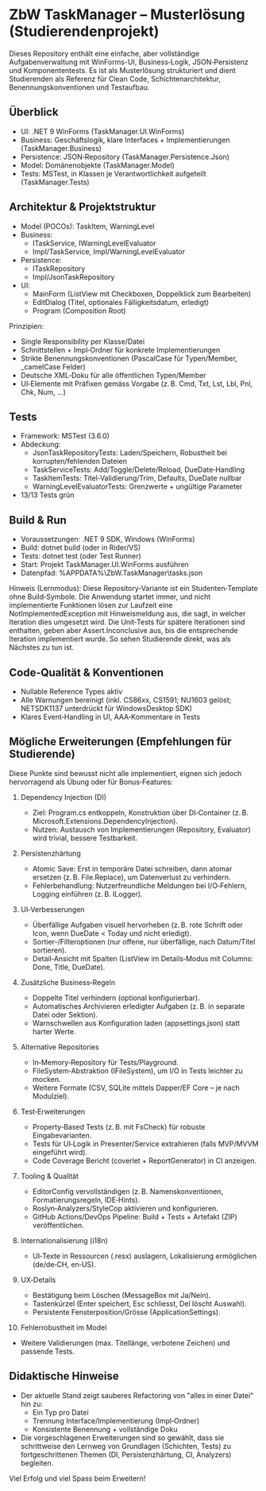 # ZbW TaskManager – Musterlösung (Studierendenprojekt)

Dieses Repository enthält eine einfache, aber vollständige Aufgabenverwaltung mit WinForms-UI, Business‑Logik, JSON‑Persistenz und Komponententests. Es ist als Musterlösung strukturiert und dient Studierenden als Referenz für Clean Code, Schichtenarchitektur, Benennungskonventionen und Testaufbau.

## Überblick
- UI: .NET 9 WinForms (TaskManager.UI.WinForms)
- Business: Geschäftslogik, klare Interfaces + Implementierungen (TaskManager.Business)
- Persistence: JSON‑Repository (TaskManager.Persistence.Json)
- Model: Domänenobjekte (TaskManager.Model)
- Tests: MSTest, in Klassen je Verantwortlichkeit aufgeteilt (TaskManager.Tests)

## Architektur & Projektstruktur
- Model (POCOs): TaskItem, WarningLevel
- Business:
  - ITaskService, IWarningLevelEvaluator
  - Impl/TaskService, Impl/WarningLevelEvaluator
- Persistence:
  - ITaskRepository
  - Impl/JsonTaskRepository
- UI:
  - MainForm (ListView mit Checkboxen, Doppelklick zum Bearbeiten)
  - EditDialog (Titel, optionales Fälligkeitsdatum, erledigt)
  - Program (Composition Root)

Prinzipien:
- Single Responsibility per Klasse/Datei
- Schnittstellen + Impl‑Ordner für konkrete Implementierungen
- Strikte Benennungskonventionen (PascalCase für Typen/Member, _camelCase Felder)
- Deutsche XML‑Doku für alle öffentlichen Typen/Member
- UI‑Elemente mit Präfixen gemäss Vorgabe (z. B. Cmd, Txt, Lst, Lbl, Pnl, Chk, Num, …)

## Tests
- Framework: MSTest (3.6.0)
- Abdeckung:
  - JsonTaskRepositoryTests: Laden/Speichern, Robustheit bei korrupten/fehlenden Dateien
  - TaskServiceTests: Add/Toggle/Delete/Reload, DueDate‑Handling
  - TaskItemTests: Titel‑Validierung/Trim, Defaults, DueDate nullbar
  - WarningLevelEvaluatorTests: Grenzwerte + ungültige Parameter
- 13/13 Tests grün

## Build & Run
- Voraussetzungen: .NET 9 SDK, Windows (WinForms)
- Build: dotnet build (oder in Rider/VS)
- Tests: dotnet test (oder Test Runner)
- Start: Projekt TaskManager.UI.WinForms ausführen
- Datenpfad: %APPDATA%\ZbW.TaskManager\tasks.json

Hinweis (Lernmodus): Diese Repository‑Variante ist ein Studenten‑Template ohne Build‑Symbole. Die Anwendung startet immer, und nicht implementierte Funktionen lösen zur Laufzeit eine NotImplementedException mit Hinweismeldung aus, die sagt, in welcher Iteration dies umgesetzt wird. Die Unit‑Tests für spätere Iterationen sind enthalten, geben aber Assert.Inconclusive aus, bis die entsprechende Iteration implementiert wurde. So sehen Studierende direkt, was als Nächstes zu tun ist.

## Code‑Qualität & Konventionen
- Nullable Reference Types aktiv
- Alle Warnungen bereinigt (inkl. CS86xx, CS1591; NU1603 gelöst; NETSDK1137 unterdrückt für WindowsDesktop SDK)
- Klares Event‑Handling in UI, AAA‑Kommentare in Tests

## Mögliche Erweiterungen (Empfehlungen für Studierende)
Diese Punkte sind bewusst nicht alle implementiert, eignen sich jedoch hervorragend als Übung oder für Bonus‑Features:

1. Dependency Injection (DI)
   - Ziel: Program.cs entkoppeln, Konstruktion über DI‑Container (z. B. Microsoft.Extensions.DependencyInjection).
   - Nutzen: Austausch von Implementierungen (Repository, Evaluator) wird trivial, bessere Testbarkeit.

2. Persistenzhärtung
   - Atomic Save: Erst in temporäre Datei schreiben, dann atomar ersetzen (z. B. File.Replace), um Datenverlust zu verhindern.
   - Fehlerbehandlung: Nutzerfreundliche Meldungen bei I/O‑Fehlern, Logging einführen (z. B. ILogger).

3. UI‑Verbesserungen
   - Überfällige Aufgaben visuell hervorheben (z. B. rote Schrift oder Icon, wenn DueDate < Today und nicht erledigt).
   - Sortier-/Filteroptionen (nur offene, nur überfällige, nach Datum/Titel sortieren).
   - Detail‑Ansicht mit Spalten (ListView im Details‑Modus mit Columns: Done, Title, DueDate).

4. Zusätzliche Business‑Regeln
   - Doppelte Titel verhindern (optional konfigurierbar).
   - Automatisches Archivieren erledigter Aufgaben (z. B. in separate Datei oder Sektion).
   - Warnschwellen aus Konfiguration laden (appsettings.json) statt harter Werte.

5. Alternative Repositories
   - In‑Memory‑Repository für Tests/Playground.
   - FileSystem‑Abstraktion (IFileSystem), um I/O in Tests leichter zu mocken.
   - Weitere Formate (CSV, SQLite mittels Dapper/EF Core – je nach Modulziel).

6. Test‑Erweiterungen
   - Property‑Based Tests (z. B. mit FsCheck) für robuste Eingabevarianten.
   - Tests für UI‑Logik in Presenter/Service extrahieren (falls MVP/MVVM eingeführt wird).
   - Code Coverage Bericht (coverlet + ReportGenerator) in CI anzeigen.

7. Tooling & Qualität
   - EditorConfig vervollständigen (z. B. Namenskonventionen, Formatierungsregeln, IDE‑Hints).
   - Roslyn‑Analyzers/StyleCop aktivieren und konfigurieren.
   - GitHub Actions/DevOps Pipeline: Build + Tests + Artefakt (ZIP) veröffentlichen.

8. Internationalisierung (i18n)
   - UI‑Texte in Ressourcen (.resx) auslagern, Lokalisierung ermöglichen (de/de‑CH, en‑US).

9. UX‑Details
   - Bestätigung beim Löschen (MessageBox mit Ja/Nein).
   - Tastenkürzel (Enter speichert, Esc schliesst, Del löscht Auswahl).
   - Persistente Fensterposition/Grösse (ApplicationSettings).

10. Fehlerrobustheit im Model
   - Weitere Validierungen (max. Titellänge, verbotene Zeichen) und passende Tests.

## Didaktische Hinweise
- Der aktuelle Stand zeigt sauberes Refactoring von "alles in einer Datei" hin zu:
  - Ein Typ pro Datei
  - Trennung Interface/Implementierung (Impl‑Ordner)
  - Konsistente Benennung + vollständige Doku
- Die vorgeschlagenen Erweiterungen sind so gewählt, dass sie schrittweise den Lernweg von Grundlagen (Schichten, Tests) zu fortgeschrittenen Themen (DI, Persistenzhärtung, CI, Analyzers) begleiten.

Viel Erfolg und viel Spass beim Erweitern!
